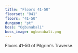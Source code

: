 ```yaml
---
title: "Floors 41-50"
floorset: "041"
floors: "41-50"
dungeon: "pt"
boss: "Ogbunabali"
boss_image: ogbunabali.png
---
```


Floors 41-50 of Pilgrim's Traverse.
